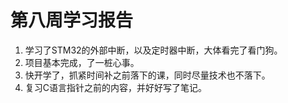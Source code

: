 # 第八周学习报告

1.  学习了STM32的外部中断，以及定时器中断，大体看完了看门狗。
2.  项目基本完成，了一桩心事。
3.  快开学了，抓紧时间补之前落下的课，同时尽量技术也不落下。
4.  复习C语言指针之前的内容，并好好写了笔记。